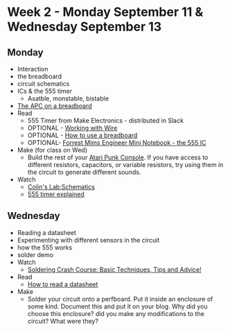 # Week 2 - Monday September 11 & Wednesday September 13
## Monday
* Interaction
* the breadboard
* circuit schematics
* ICs & the 555 timer
  * Asatble, monstable, bistable
* [The APC on a breadboard](apc.md)
* Read
  * 555 Timer from Make Electronics - distributed in Slack 
  * OPTIONAL - [Working with Wire](https://learn.sparkfun.com/tutorials/working-with-wire)
  * OPTIONAL - [How to use a breadboard](https://learn.sparkfun.com/tutorials/how-to-use-a-breadboard)
  * OPTIONAL- [Forrest Mims Engineer Mini Notebook - the 555 IC](https://drive.google.com/file/d/1m3dOh7MKPkySFT6H7UyY9sOtodHpRk52/view?usp=sharing)
* Make (for class on Wed)
  * Build the rest of your [Atari Punk Console](apc.md). If you have access to different resistors, capacitors, or variable resistors, try using them in the circuit to generate different sounds. 
* Watch
  * [Colin's Lab:Schematics](https://www.youtube.com/watch?v=9cps7Q_IrX0)
  * [555 timer explained](https://www.youtube.com/watch?v=qfWIjb48mjE)

## Wednesday
* Reading a datasheet
* Experimenting with different sensors in the circuit
* how the 555 works
* solder demo 
* Watch
  * [Soldering Crash Course: Basic Techniques, Tips and Advice!](https://www.youtube.com/watch?v=6rmErwU5E-k)
* Read
  * [How to read a datasheet](https://www.sparkfun.com/tutorials/223)
* Make
  * Solder your circuit onto a perfboard. Put it inside an enclosure of some kind. Document this and put it on your blog. Why did you choose this enclosure? did you make any modifications to the circuit? What were they? 
